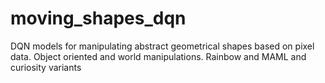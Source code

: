 # moving_shapes_dqn
DQN models for manipulating abstract geometrical shapes based on pixel data. Object oriented and world manipulations. Rainbow and MAML and curiosity variants

